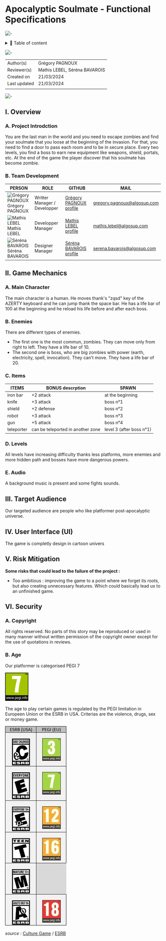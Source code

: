 # Apocalyptic Soulmate - Functional Specifications

![-](https://raw.githubusercontent.com/andreasbm/readme/master/assets/lines/aqua.png)

<details>
<summary>📖 Table of content</summary>

- [Apocalyptic Soulmate - Functional Specifications](#apocalyptic-soulmate---functional-specifications)
  - [I. Overview](#i-overview)
    - [A. Project Introdction](#a-project-introdction)
    - [B. Team Development](#b-team-development)
  - [II. Game Mechanics](#ii-game-mechanics)
    - [A. Main Character](#a-main-character)
    - [B. Enemies](#b-enemies)
    - [C. Items](#c-items)
    - [D. Levels](#d-levels)
    - [E. Audio](#e-audio)
  - [III. Target Audience](#iii-target-audience)
  - [IV. User Interface (UI)](#iv-user-interface-ui)
  - [V. Risk Mitigation](#v-risk-mitigation)
  - [VI. Security](#vi-security)
    - [A. Copyright](#a-copyright)
    - [B. Age](#b-age)

</details>

![-](https://raw.githubusercontent.com/andreasbm/readme/master/assets/lines/aqua.png)

| | |
| ----- | ----- |
| Author(s) | Grégory PAGNOUX |
| Reviewer(s) | Mathis LEBEL, Séréna BAVAROIS |
| Created on | 21/03/2024 |
| Last updated | 21/03/2024 |
|  |  |

![-](https://raw.githubusercontent.com/andreasbm/readme/master/assets/lines/aqua.png)

## I. Overview

### A. Project Introdction

You are the last man in the world and you need to escape zombies and find your soulmate that you loose at the beginning of the invasion.
For that, you need to find a door to pass each room and to be in secure place.
Every two levels, you find a boss to earn new equipment like weapons, shield, portals, etc.
At the end of the game the player discover that his soulmate has become zombie.

### B. Team Development

| PERSON | ROLE | GITHUB | MAIL |
| - | - | - | - |
| <img src="https://avatars.githubusercontent.com/u/114397869?v=4" alt="Grégory PAGNOUX" width="75px"> <br> Grégory PAGNOUX | Writter Manager / Developper | [Grégory PAGNOUX profile](https://github.com/Gregory-Pagnoux) | [gregory.pagnoux@algosup.com](mailto:gregory.pagnoux@algosup.com) |
| <img src="https://avatars.githubusercontent.com/u/145991354?v=4" alt="Mathis LEBEL" width="75px"> <br> Mathis LEBEL | Developper Manager | [Mathis LEBEL profile](https://github.com/mathislebel)|  [mathis.lebel@algosup.com](mailto:mathis.lebel@algosup.com) |
| <img src="https://avatars.githubusercontent.com/u/145995847?v=4" alt="Séréna BAVAROIS" width="75px"> <br> Séréna BAVAROIS | Designer Manager | [Séréna BAVAROIS profile](https://github.com/NanaChocolat)|  [serena.bavarois@algosup.com](mailto:gregory.pagnoux@algosup.com) |

## II. Game Mechanics

### A. Main Character

The main character is a human.
He moves thank's "zqsd" key of the AZERTY keyboard and he can jump thank the space bar.
He has a life bar of 100 at the beginning and he reload his life before and after each boss.

### B. Enemies

There are different types of enemies.

- The first one is the most commun, zombies.
  They can move only from right to left.
  They have a life bar of 10.
- The second one is boss, who are big zombies with power (earth, electricity, spell, invocation).
  They can't move.
  They have a life bar of 20.

### C. Items

| ITEMS | BONUS descrption | SPAWN |
| - | - | - |
| iron bar | +2 attack | at the beginning |
| knife | +3 attack | boss n°1 |
| shield | +2 defense | boss n°2 |
| robot | +3 attack | boss n°3 |
| gun | +5 attack | boss n°4 |
| teleporter | can be teleported in another zone | level 3 (after boss n°1) |

### D. Levels

All levels have increasing difficulty thanks less platforms, more enemies and more hidden path and bosses have more dangerous powers.

### E. Audio

A background music is present and some fights sounds.

## III. Target Audience

Our targeted audience are people who like platformer post-apocalyptic universe.

## IV. User Interface (UI)

The game is completly design in cartoon univers

## V. Risk Mitigation

**Some risks that could lead to the failure of the project :**

- Too ambitious : improving the game to a point where we forget its roots, but also creating unnecessary features. Which could basically lead us to an unfinished game.

## VI. Security

### A. Copyright

All rights reserved. No parts of this story may be reproduced or used in many manner without written permission of the copyright owner except for the use of quotations in reviews.

### B. Age

Our platformer is categorised PEGI 7

<img src="/img/PEGI_7.png" alt="PEGI_7" width="75px">

The age to play certain games is regulated by the PEGI limitation in Europeen Union or the ESRB in USA.
Criterias are the violence, drugs, sex or money game.

![PEGI](/img/ESRB.jpg)

*source :* [Culture Game](https://www.culture-games.com/capsule-technique/pegi-le-systeme-devaluation-europeen-des-jeux-video) / [ESRB](https://www.esrb.org/)
